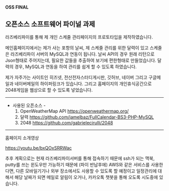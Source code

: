 
#### OSS FINAL

## 오픈소스 소프트웨어 파이널 과제

라즈베리파이를 통해 제 개인 스케줄 관리페이지의 프로토타입을 제작하였습니다.

메인홈페이지에서는 제가 사는 포항의 날씨, 제 스케줄 관리를 위한 달력이 있고 스케줄은 라즈베리파이 서버의 MySQL과 연동이 됩니다.
날씨 API의 경우 원래 리턴으로 Json형태로 주어지는데, 필요한 값들을 추출하여 보기에 편한형태로 만들었습니다.
달력의 경우, MySQL과 연동을 하여 관리를 쉽게 할 수 있도록 하였습니다.

제가 자주가는 사이트인 히즈넷, 전산전자스터디게시판, 깃허브, 네이버 그리고 구글메일과 네이버메일의 하이퍼링크가 있습니다.
그리고 홈페이지의 개인휴식공간으로 2048게임을 웹상으로 할 수 있도록 넣었습니다.


------------------
- 사용된 오픈소스 - 
  1. OpenWeatherMap API
    https://openweathermap.org/
  2. 달력
    https://github.com/jamelbaz/FullCalendar-BS3-PHP-MySQL
  3. 2048
    https://github.com/gabrielecirulli/2048

----------------

홈페이지 소개영상

https://youtu.be/bxQOxSRRWac


추후 계획으로는 현재 라즈베리파이서버를 통해 접속하기 때문에 ssh가 되는 맥북, putty를 쓰는 윈도우만 가능하기 때문에 (파이 반납후에)
AWS와 같은 서비스를 사용한다면, 다른 모바일기기나 외부 장소에서도 사용할 수 있도록 할 예정이고
일정관리에 대해서 해당 날짜가 되면 메일로 알림이 오거나, 카카오톡 챗봇을 통해 오도록 시도중에 있습니다.
